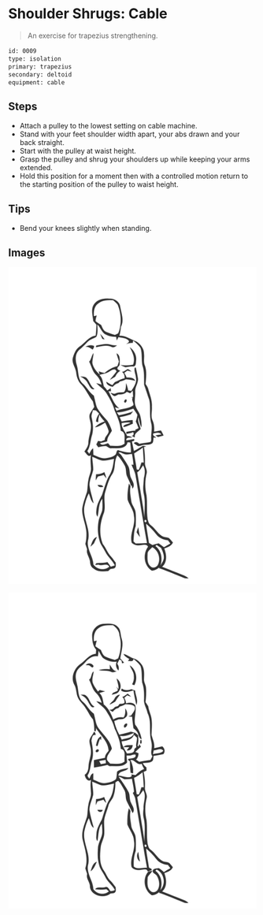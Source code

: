 # Shoulder Shrugs: Cable
> An exercise for trapezius strengthening.

``` 
id: 0009 
type: isolation 
primary: trapezius 
secondary: deltoid 
equipment: cable 
``` 

## Steps

 - Attach a pulley to the lowest setting on cable machine.
 - Stand with your feet shoulder width apart, your abs drawn and your back straight.
 - Start with the pulley at waist height.
 - Grasp the pulley and shrug your shoulders up while keeping your arms extended.
 - Hold this position for a moment then with a controlled motion return to the starting position of the pulley to waist height.

## Tips

 - Bend your knees slightly when standing.

## Images

![](./../svg/0009-relaxation.svg)

![](./../svg/0009-tension.svg)
